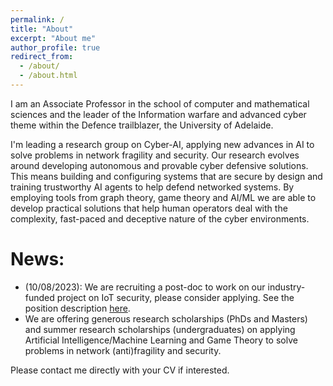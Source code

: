 ```yaml
---
permalink: /
title: "About"
excerpt: "About me"
author_profile: true
redirect_from: 
  - /about/
  - /about.html
---
```

I am an Associate Professor in the school of computer and mathematical sciences and the leader of the Information warfare and advanced cyber theme within the Defence trailblazer, the University of Adelaide.

I'm leading a research group on Cyber-AI, applying new advances in AI to solve problems in network fragility and security. Our research evolves around developing autonomous and provable cyber defensive solutions. This means building and configuring systems that are secure by design and training trustworthy AI agents to help defend networked systems. By employing tools from graph theory, game theory and AI/ML we are able to develop practical solutions that help human operators deal with the complexity, fast-paced and deceptive nature of the cyber environments.

# News:

- (10/08/2023): We are recruiting a post-doc to work on our industry-funded project on IoT security, please consider applying. See the position description [here](https://careers.adelaide.edu.au/cw/en/job/512206/postdoctoral-researcher-ab-resilient-platform-interfaces).
- We are offering generous research scholarships (PhDs and Masters) and summer research scholarships (undergraduates) on applying Artificial Intelligence/Machine Learning and Game Theory to solve problems in network (anti)fragility and security.

Please contact me directly with your CV if interested.
